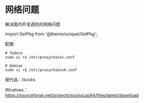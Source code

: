 # 网络问题

解决国内开发遇到的网络问题

import GetPkg from '@theme/unique/GetPkg';

<GetPkg name="proxychains-ng" dnf apt pacman/>

配置:

```shell
# fedora
sudo vi +$ /etc/proxychains.conf

# debian
sudo vi +$ /etc/proxychains4.conf
```

替代品：tsocks

Windows：<https://sourceforge.net/projects/sockscap64/files/latest/download>
